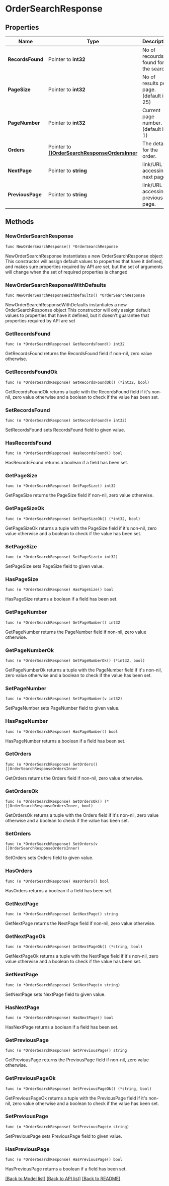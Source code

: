 # OrderSearchResponse

## Properties

Name | Type | Description | Notes
------------ | ------------- | ------------- | -------------
**RecordsFound** | Pointer to **int32** | No of recourds found for the search. | [optional] 
**PageSize** | Pointer to **int32** | No of results per page.(default is 25) | [optional] 
**PageNumber** | Pointer to **int32** | Current page number.(default is 1) | [optional] 
**Orders** | Pointer to [**[]OrderSearchResponseOrdersInner**](OrderSearchResponseOrdersInner.md) | The details for the order. | [optional] 
**NextPage** | Pointer to **string** | link/URL for accessing next page. | [optional] 
**PreviousPage** | Pointer to **string** | link/URL for accessing previous page. | [optional] 

## Methods

### NewOrderSearchResponse

`func NewOrderSearchResponse() *OrderSearchResponse`

NewOrderSearchResponse instantiates a new OrderSearchResponse object
This constructor will assign default values to properties that have it defined,
and makes sure properties required by API are set, but the set of arguments
will change when the set of required properties is changed

### NewOrderSearchResponseWithDefaults

`func NewOrderSearchResponseWithDefaults() *OrderSearchResponse`

NewOrderSearchResponseWithDefaults instantiates a new OrderSearchResponse object
This constructor will only assign default values to properties that have it defined,
but it doesn't guarantee that properties required by API are set

### GetRecordsFound

`func (o *OrderSearchResponse) GetRecordsFound() int32`

GetRecordsFound returns the RecordsFound field if non-nil, zero value otherwise.

### GetRecordsFoundOk

`func (o *OrderSearchResponse) GetRecordsFoundOk() (*int32, bool)`

GetRecordsFoundOk returns a tuple with the RecordsFound field if it's non-nil, zero value otherwise
and a boolean to check if the value has been set.

### SetRecordsFound

`func (o *OrderSearchResponse) SetRecordsFound(v int32)`

SetRecordsFound sets RecordsFound field to given value.

### HasRecordsFound

`func (o *OrderSearchResponse) HasRecordsFound() bool`

HasRecordsFound returns a boolean if a field has been set.

### GetPageSize

`func (o *OrderSearchResponse) GetPageSize() int32`

GetPageSize returns the PageSize field if non-nil, zero value otherwise.

### GetPageSizeOk

`func (o *OrderSearchResponse) GetPageSizeOk() (*int32, bool)`

GetPageSizeOk returns a tuple with the PageSize field if it's non-nil, zero value otherwise
and a boolean to check if the value has been set.

### SetPageSize

`func (o *OrderSearchResponse) SetPageSize(v int32)`

SetPageSize sets PageSize field to given value.

### HasPageSize

`func (o *OrderSearchResponse) HasPageSize() bool`

HasPageSize returns a boolean if a field has been set.

### GetPageNumber

`func (o *OrderSearchResponse) GetPageNumber() int32`

GetPageNumber returns the PageNumber field if non-nil, zero value otherwise.

### GetPageNumberOk

`func (o *OrderSearchResponse) GetPageNumberOk() (*int32, bool)`

GetPageNumberOk returns a tuple with the PageNumber field if it's non-nil, zero value otherwise
and a boolean to check if the value has been set.

### SetPageNumber

`func (o *OrderSearchResponse) SetPageNumber(v int32)`

SetPageNumber sets PageNumber field to given value.

### HasPageNumber

`func (o *OrderSearchResponse) HasPageNumber() bool`

HasPageNumber returns a boolean if a field has been set.

### GetOrders

`func (o *OrderSearchResponse) GetOrders() []OrderSearchResponseOrdersInner`

GetOrders returns the Orders field if non-nil, zero value otherwise.

### GetOrdersOk

`func (o *OrderSearchResponse) GetOrdersOk() (*[]OrderSearchResponseOrdersInner, bool)`

GetOrdersOk returns a tuple with the Orders field if it's non-nil, zero value otherwise
and a boolean to check if the value has been set.

### SetOrders

`func (o *OrderSearchResponse) SetOrders(v []OrderSearchResponseOrdersInner)`

SetOrders sets Orders field to given value.

### HasOrders

`func (o *OrderSearchResponse) HasOrders() bool`

HasOrders returns a boolean if a field has been set.

### GetNextPage

`func (o *OrderSearchResponse) GetNextPage() string`

GetNextPage returns the NextPage field if non-nil, zero value otherwise.

### GetNextPageOk

`func (o *OrderSearchResponse) GetNextPageOk() (*string, bool)`

GetNextPageOk returns a tuple with the NextPage field if it's non-nil, zero value otherwise
and a boolean to check if the value has been set.

### SetNextPage

`func (o *OrderSearchResponse) SetNextPage(v string)`

SetNextPage sets NextPage field to given value.

### HasNextPage

`func (o *OrderSearchResponse) HasNextPage() bool`

HasNextPage returns a boolean if a field has been set.

### GetPreviousPage

`func (o *OrderSearchResponse) GetPreviousPage() string`

GetPreviousPage returns the PreviousPage field if non-nil, zero value otherwise.

### GetPreviousPageOk

`func (o *OrderSearchResponse) GetPreviousPageOk() (*string, bool)`

GetPreviousPageOk returns a tuple with the PreviousPage field if it's non-nil, zero value otherwise
and a boolean to check if the value has been set.

### SetPreviousPage

`func (o *OrderSearchResponse) SetPreviousPage(v string)`

SetPreviousPage sets PreviousPage field to given value.

### HasPreviousPage

`func (o *OrderSearchResponse) HasPreviousPage() bool`

HasPreviousPage returns a boolean if a field has been set.


[[Back to Model list]](../README.md#documentation-for-models) [[Back to API list]](../README.md#documentation-for-api-endpoints) [[Back to README]](../README.md)



